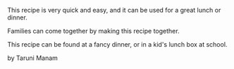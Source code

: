 This recipe is very quick and easy, and it can be used for a great lunch or dinner. 

Families can come together by making this recipe together. 

This recipe can be found at a fancy dinner, or in a kid's lunch box at school.

by Taruni Manam